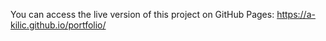 You can access the live version of this project on GitHub Pages: https://a-kilic.github.io/portfolio/

